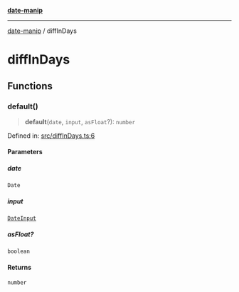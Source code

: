 [**date-manip**](index.md)

***

[date-manip](modules.md) / diffInDays

# diffInDays

## Functions

### default()

> **default**(`date`, `input`, `asFloat`?): `number`

Defined in: [src/diffInDays.ts:6](https://github.com/fengxinming/date-manip/blob/74162e61fff73f0ace27e57ce0b5395775c035f2/src/diffInDays.ts#L6)

#### Parameters

##### date

`Date`

##### input

[`DateInput`](types.md#dateinput)

##### asFloat?

`boolean`

#### Returns

`number`
